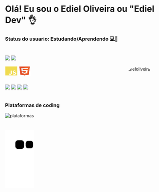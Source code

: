 # Olá! Eu sou o Ediel Oliveira ou "Ediel Dev" 👌 
### Status do usuario: Estudando/Aprendendo 💻📖
#
<div>
<img height="180em" src="https://github-readme-stats.vercel.app/api?username=EdielOliveira&show_icons=true&theme=radical&include_all_commits=true&count_private=true"/>
<img height="180em" src="https://github-readme-stats.vercel.app/api/top-langs/?username=EdielOliveira&layout=compact&langs_count=7&theme=radical"/>
</div>
<div style="display: inline_block"><br>
<img align="center" alt="Edieloliveira-Js" height="30" width="40" src="https://raw.githubusercontent.com/devicons/devicon/master/icons/javascript/javascript-plain.svg">
  <img align="center" alt="Edieloliveira-HTML" height="30" width="40" src="https://raw.githubusercontent.com/devicons/devicon/master/icons/html5/html5-original.svg">
<img align="right" alt="Edieloliveira-pic" height="210" style="border-radius:100px;"  src="https://avatars.githubusercontent.com/u/113260177?s=400&u=8ae5e10786b6e361a5241ceabaeb39a06d8ade29&v=4">
</div>

 ##

<div> 
  <a href="https://www.youtube.com" target="_blank"><img src="https://img.shields.io/badge/YouTube-FF0000?style=for-the-badge&logo=youtube&logoColor=white" target="_blank"></a>
 	<a href="https://www.twitch.tv" target="_blank"><img src="https://img.shields.io/badge/Twitch-9146FF?style=for-the-badge&logo=twitch&logoColor=white" target="_blank"></a>
 <a href="https://discord.gg" target="_blank"><img src="https://img.shields.io/badge/Discord-7289DA?style=for-the-badge&logo=discord&logoColor=white" target="_blank"></a> 
  <a href = "mailto: ediel.inacio@outlook.com"><img src="https://img.shields.io/badge/-Gmail-%23333?style=for-the-badge&logo=gmail&logoColor=white" target="_blank"></a>
 
</div>

#

### Plataformas de coding
![plataformas](https://img.shields.io/badge/Visual_Studio-5C2D91?style=for-the-badge&logo=visual%20studio&logoColor=white)
#
![Snake animation](https://github.com/rafaballerini/rafaballerini/blob/output/github-contribution-grid-snake.svg)
